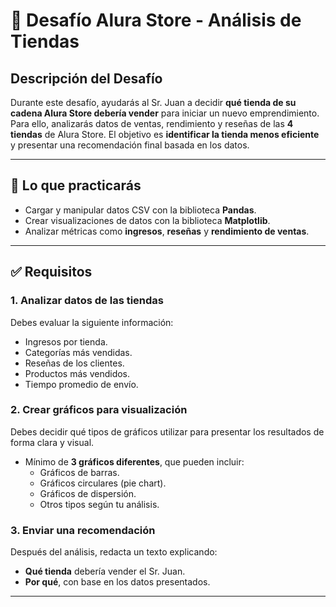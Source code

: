 ﻿# 🛒 Desafío Alura Store - Análisis de Tiendas

## Descripción del Desafío

Durante este desafío, ayudarás al Sr. Juan a decidir **qué tienda de su cadena Alura Store debería vender** para iniciar un nuevo emprendimiento. Para ello, analizarás datos de ventas, rendimiento y reseñas de las **4 tiendas** de Alura Store. El objetivo es **identificar la tienda menos eficiente** y presentar una recomendación final basada en los datos.

---

## 🧠 Lo que practicarás

- Cargar y manipular datos CSV con la biblioteca **Pandas**.
- Crear visualizaciones de datos con la biblioteca **Matplotlib**.
- Analizar métricas como **ingresos**, **reseñas** y **rendimiento de ventas**.

---

## ✅ Requisitos

### 1. Analizar datos de las tiendas

Debes evaluar la siguiente información:

- Ingresos por tienda.
- Categorías más vendidas.
- Reseñas de los clientes.
- Productos más vendidos.
- Tiempo promedio de envío.

### 2. Crear gráficos para visualización

Debes decidir qué tipos de gráficos utilizar para presentar los resultados de forma clara y visual.

- Mínimo de **3 gráficos diferentes**, que pueden incluir:
  - Gráficos de barras.
  - Gráficos circulares (pie chart).
  - Gráficos de dispersión.
  - Otros tipos según tu análisis.

### 3. Enviar una recomendación

Después del análisis, redacta un texto explicando:

- **Qué tienda** debería vender el Sr. Juan.
- **Por qué**, con base en los datos presentados.

---


